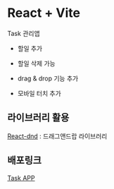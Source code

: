 # React + Vite

Task 관리앱

- 할일 추가

- 할일 삭제 가능

- drag & drop 기능 추가

- 모바일 터치 추가

## 라이브러리 활용

<a href="https://react-dnd.github.io/react-dnd/about">React-dnd</a> : 드래그앤드랍 라이브러리

## 배포링크

<a href="https://react-taskapp-kaengee.netlify.app/">Task APP</a>
